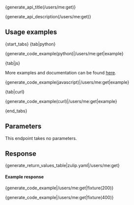 {generate_api_title(/users/me:get)}

{generate_api_description(/users/me:get)}

## Usage examples

{start_tabs}
{tab|python}

{generate_code_example(python)|/users/me:get|example}

{tab|js}

More examples and documentation can be found [here](https://github.com/zulip/zulip-js).

{generate_code_example(javascript)|/users/me:get|example}

{tab|curl}

{generate_code_example(curl)|/users/me:get|example}

{end_tabs}

## Parameters

This endpoint takes no parameters.

## Response

{generate_return_values_table|zulip.yaml|/users/me:get}

#### Example response

{generate_code_example|/users/me:get|fixture(200)}

{generate_code_example|/users/me:get|fixture(400)}
